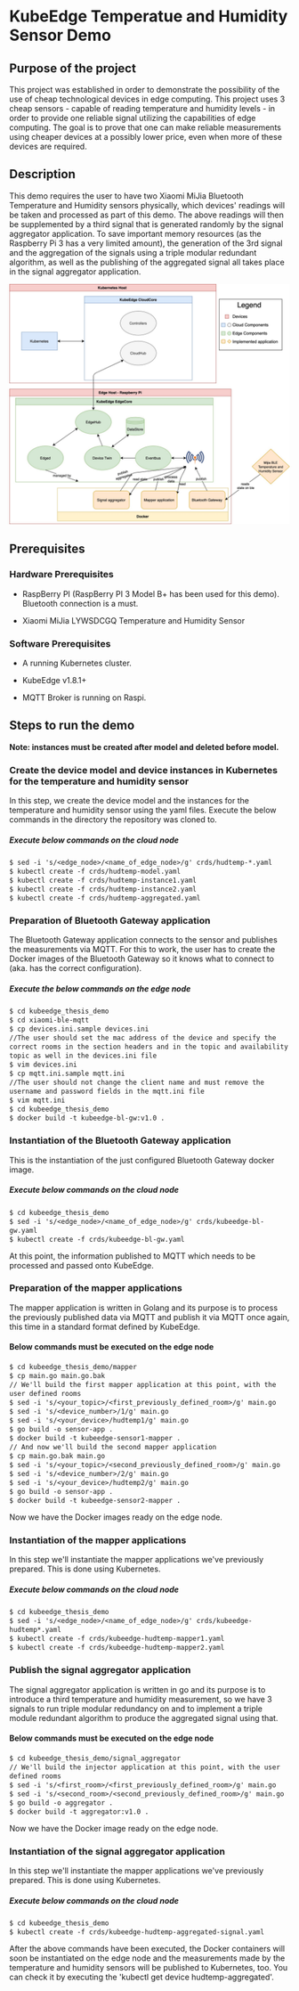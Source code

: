 # KubeEdge Temperatue and Humidity Sensor Demo

## Purpose of the project

This project was established in order to demonstrate the possibility of the use of cheap technological devices in edge computing. This project uses 3 cheap sensors - capable of reading temperature and humidity levels - in order to provide one reliable signal utilizing the capabilities of edge computing. The goal is to prove that one can make reliable measurements using cheaper devices at a possibly lower price, even when more of these devices are required.

## Description

This demo requires the user to have two Xiaomi MiJia Bluetooth Temperature and Humidity sensors physically, which devices' readings will be taken and processed as part of this demo.
The above readings will then be supplemented by a third signal that is generated randomly by the signal aggregator application.
To save important memory resources (as the Raspberry Pi 3 has a very limited amount), the generation of the 3rd signal and the aggregation of the signals using a triple modular redundant algorithm, as well as the publishing of the aggregated signal all takes place in the signal aggregator application.

![function model](./images/function-level_model.jpg)


## Prerequisites

### Hardware Prerequisites

* RaspBerry PI (RaspBerry PI 3 Model B+ has been used for this demo). Bluetooth connection is a must.

* Xiaomi MiJia LYWSDCGQ Temperature and Humidity Sensor

### Software Prerequisites

* A running Kubernetes cluster.

* KubeEdge v1.8.1+

* MQTT Broker is running on Raspi.

## Steps to run the demo

**Note: instances must be created after model and deleted before model.**

### Create the device model and device instances in Kubernetes for the temperature and humidity sensor

In this step, we create the device model and the instances for the temperature and humidity sensor using the yaml files.
Execute the below commands in the directory the repository was cloned to.

##### Execute below commands on the cloud node

```console
$ sed -i 's/<edge_node>/<name_of_edge_node>/g' crds/hudtemp-*.yaml
$ kubectl create -f crds/hudtemp-model.yaml
$ kubectl create -f crds/hudtemp-instance1.yaml
$ kubectl create -f crds/hudtemp-instance2.yaml
$ kubectl create -f crds/hudtemp-aggregated.yaml
```

### Preparation of Bluetooth Gateway application

The Bluetooth Gateway application connects to the sensor and publishes the measurements via MQTT.
For this to work, the user has to create the Docker images of the Bluetooth Gateway so it knows what to connect to (aka. has the correct configuration).

##### Execute the below commands on the edge node

```console
$ cd kubeedge_thesis_demo
$ cd xiaomi-ble-mqtt
$ cp devices.ini.sample devices.ini
//The user should set the mac address of the device and specify the correct rooms in the section headers and in the topic and availability topic as well in the devices.ini file
$ vim devices.ini
$ cp mqtt.ini.sample mqtt.ini
//The user should not change the client name and must remove the username and password fields in the mqtt.ini file
$ vim mqtt.ini
$ cd kubeedge_thesis_demo
$ docker build -t kubeedge-bl-gw:v1.0 .
```

### Instantiation of the Bluetooth Gateway application

This is the instantiation of the just configured Bluetooth Gateway docker image.

##### Execute below commands on the cloud node

```console
$ cd kubeedge_thesis_demo
$ sed -i 's/<edge_node>/<name_of_edge_node>/g' crds/kubeedge-bl-gw.yaml
$ kubectl create -f crds/kubeedge-bl-gw.yaml
```

At this point, the information published to MQTT which needs to be processed and passed onto KubeEdge.

### Preparation of the mapper applications

The mapper application is written in Golang and its purpose is to process the previously published data via MQTT and publish it via MQTT once again, this time in a standard format defined by KubeEdge.

#### Below commands must be executed on the edge node

```console
$ cd kubeedge_thesis_demo/mapper
$ cp main.go main.go.bak
// We'll build the first mapper application at this point, with the user defined rooms
$ sed -i 's/<your_topic>/<first_previously_defined_room>/g' main.go
$ sed -i 's/<device_number>/1/g' main.go
$ sed -i 's/<your_device>/hudtemp1/g' main.go
$ go build -o sensor-app .
$ docker build -t kubeedge-sensor1-mapper .
// And now we'll build the second mapper application
$ cp main.go.bak main.go
$ sed -i 's/<your_topic>/<second_previously_defined_room>/g' main.go
$ sed -i 's/<device_number>/2/g' main.go
$ sed -i 's/<your_device>/hudtemp2/g' main.go
$ go build -o sensor-app .
$ docker build -t kubeedge-sensor2-mapper .
```

Now we have the Docker images ready on the edge node.

### Instantiation of the mapper applications

In this step we'll instantiate the mapper applications we've previously prepared. This is done using Kubernetes.

##### Execute below commands on the cloud node

```console
$ cd kubeedge_thesis_demo
$ sed -i 's/<edge_node>/<name_of_edge_node>/g' crds/kubeedge-hudtemp*.yaml
$ kubectl create -f crds/kubeedge-hudtemp-mapper1.yaml
$ kubectl create -f crds/kubeedge-hudtemp-mapper2.yaml
```

### Publish the signal aggregator application

The signal aggregator application is written in go and its purpose is to introduce a third temperature and humidity measurement, so we have 3 signals to run triple modular redundancy on and to implement a triple module redundant algorithm to produce the aggregated signal using that.

#### Below commands must be executed on the edge node

```console
$ cd kubeedge_thesis_demo/signal_aggregator
// We'll build the injector application at this point, with the user defined rooms
$ sed -i 's/<first_room>/<first_previously_defined_room>/g' main.go
$ sed -i 's/<second_room>/<second_previously_defined_room>/g' main.go
$ go build -o aggregator .
$ docker build -t aggregator:v1.0 .
```

Now we have the Docker image ready on the edge node.

### Instantiation of the signal aggregator application

In this step we'll instantiate the mapper applications we've previously prepared. This is done using Kubernetes.

##### Execute below commands on the cloud node

```console
$ cd kubeedge_thesis_demo
$ kubectl create -f crds/kubeedge-hudtemp-aggregated-signal.yaml
```

After the above commands have been executed, the Docker containers will soon be instantiated on the edge node and the measurements made by the temperature and humidity sensors will be published to Kubernetes, too. You can check it by executing the 'kubectl get device hudtemp-aggregated'.